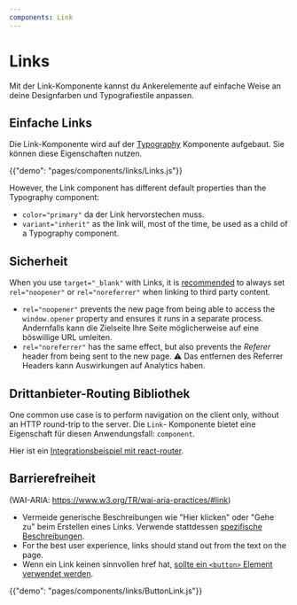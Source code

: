 ```yaml
---
components: Link
---
```


# Links

<p class="description">Mit der Link-Komponente kannst du Ankerelemente auf einfache Weise an deine Designfarben und Typografiestile anpassen.</p>

## Einfache Links

Die Link-Komponente wird auf der [Typography](/api/typography/) Komponente aufgebaut. Sie können diese Eigenschaften nutzen.

{{"demo": "pages/components/links/Links.js"}}

However, the Link component has different default properties than the Typography component:

- `color="primary"` da der Link hervorstechen muss.
- `variant="inherit"` as the link will, most of the time, be used as a child of a Typography component.

## Sicherheit

When you use `target="_blank"` with Links, it is [recommended](https://developers.google.com/web/tools/lighthouse/audits/noopener) to always set `rel="noopener"` or `rel="noreferrer"` when linking to third party content.

- `rel="noopener"` prevents the new page from being able to access the `window.opener` property and ensures it runs in a separate process. Andernfalls kann die Zielseite Ihre Seite möglicherweise auf eine böswillige URL umleiten.
- `rel="noreferrer"` has the same effect, but also prevents the *Referer* header from being sent to the new page. ⚠️ Das entfernen des Referrer Headers kann Auswirkungen auf Analytics haben.

## Drittanbieter-Routing Bibliothek

One common use case is to perform navigation on the client only, without an HTTP round-trip to the server. Die `Link`- Komponente bietet eine Eigenschaft für diesen Anwendungsfall: `component`.

Hier ist ein [Integrationsbeispiel mit react-router](/guides/composition/#link).

## Barrierefreiheit

(WAI-ARIA: https://www.w3.org/TR/wai-aria-practices/#link)

- Vermeide generische Beschreibungen wie "Hier klicken" oder "Gehe zu" beim Erstellen eines Links. Verwende stattdessen [spezifische Beschreibungen](https://developers.google.com/web/tools/lighthouse/audits/descriptive-link-text).
- For the best user experience, links should stand out from the text on the page.
- Wenn ein Link keinen sinnvollen href hat, [sollte ein `<button>` Element verwendet werden](https://github.com/evcohen/eslint-plugin-jsx-a11y/blob/master/docs/rules/anchor-is-valid.md).

{{"demo": "pages/components/links/ButtonLink.js"}}